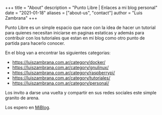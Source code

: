 +++
title = "About"
description = "Punto Libre | Enlaces a mi blog personal"
date = "2021-01-18"
aliases = ["about-us", "contact"]
author = "Luis Zambrana"
+++

Punto Libre es un simple espacio que nace con la idea de hacer un tutorial para quienes necesitan iniciarse en paginas estaticas y además para contribuir con los tutoriales que estan en mi blog como otro punto de partida para hacerlo conocer.

En el blog van a encontrar las siguientes categorias:

* https://luiszambrana.com.ar/category/docker/
* https://luiszambrana.com.ar/category/gnulinux/
* https://luiszambrana.com.ar/category/raspberrypi/
* https://luiszambrana.com.ar/category/tutoriales/
* https://luiszambrana.com.ar/category/personal/

Los invito a darse una vuelta y compartir en sus redes sociales este simple granito de arena.

Los espero en [MiBlog](https://luiszambrana.com.ar).
